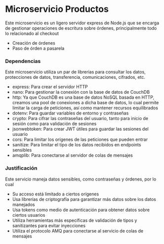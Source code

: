 # Microservicio Productos

Este microservicio es un ligero servidor express de Node.js que se encarga de gestionar operaciones de escritura sobre órdenes, principalmente todo lo relacionado al checkout
- Creación de órdenes
- Paso de órden a pasarela

### Dependencias
Este microservicio utiliza un par de librerias para consultar los datos, protecciones de datos, transferencia, comunicaciones, cifrados, etc.
- express: Para crear el servidor HTTP
- nano: Para gestionar la conexión con la base de datos de CouchDB
- http: Ya que CouchDB es una base de datos NoSQL basada en HTTP, creamos una pool de conexiones a dicha base de datos, lo cual permite limitar la carga de peticiones, así como mantener recursos equilibrados
- dotenv: Para guardar variables de entorno y contraseñas
- crypto: Para cifrar las contraseñas del usuario, tanto para inicio de sesión como para validación de sesiones
- jsonwebtoken: Para crear JWT útiles para guardar las sesiones del usuario
- cors: Para limitar los orígenes de las peticiones que pueden entrar
- sanitize: Para limitar el tipo de los datos recibidos en endpoints sensibles
- amqplib: Para conectarse al servidor de colas de mensajes

### Justificación
Este servicio maneja datos sensibles, como contraseñas y órdenes, por lo cual
- Su acceso está limitado a ciertos orígenes
- Usa librerías de criptografía para garantizar más datos sobre los datos manejados
- Usa tokens como medio de autenticación para obtener datos sobre ciertos usuarios
- Utiliza herramientas más específicas de validación de tipos y sanitizantes para evitar inyecciones
- Utiliza el protocolo AMQ para conectarse al servicio de colas de mensajes